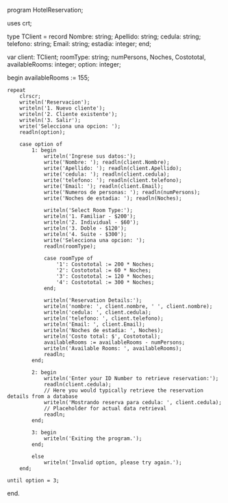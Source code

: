 program HotelReservation;

uses crt;

type
    TClient = record
        Nombre: string;
        Apellido: string;
        cedula: string;
        telefono: string;
        Email: string;
        estadia: integer;
    end;

var
    client: TClient;
    roomType: string;
    numPersons, Noches, Costototal, availableRooms: integer;
    option: integer;

begin
    availableRooms := 155;

    repeat
        clrscr;
        writeln('Reservacion');
        writeln('1. Nuevo cliente');
        writeln('2. Cliente existente');
        writeln('3. Salir');
        write('Selecciona una opcion: ');
        readln(option);

        case option of
            1: begin
                writeln('Ingrese sus datos:');
                write('Nombre: '); readln(client.Nombre);
                write('Apellido: '); readln(client.Apellido);
                write('cedula: '); readln(client.cedula);
                write('telefono: '); readln(client.telefono);
                write('Email: '); readln(client.Email);
                write('Numeros de personas: '); readln(numPersons);
                write('Noches de estadia: '); readln(Noches);
                
                writeln('Select Room Type:');
                writeln('1. Familiar - $200');
                writeln('2. Individual - $60');
                writeln('3. Doble - $120');
                writeln('4. Suite - $300');
                write('Selecciona una opcion: ');
                readln(roomType);

                case roomType of
                    '1': Costototal := 200 * Noches;
                    '2': Costototal := 60 * Noches;
                    '3': Costototal := 120 * Noches;
                    '4': Costototal := 300 * Noches;
                end;

                writeln('Reservation Details:');
                writeln('nombre: ', client.nombre, ' ', client.nombre);
                writeln('cedula: ', client.cedula);
                writeln('telefono: ', client.telefono);
                writeln('Email: ', client.Email);
                writeln('Noches de estadia: ', Noches);
                writeln('Costo total: $', Costototal);
                availableRooms := availableRooms - numPersons;
                writeln('Available Rooms: ', availableRooms);
                readln;
            end;

            2: begin
                writeln('Enter your ID Number to retrieve reservation:');
                readln(client.cedula);
                // Here you would typically retrieve the reservation details from a database
                writeln('Mostrando reserva para cedula: ', client.cedula);
                // Placeholder for actual data retrieval
                readln;
            end;

            3: begin
                writeln('Exiting the program.');
            end;

            else
                writeln('Invalid option, please try again.');
        end;

    until option = 3;
end.
